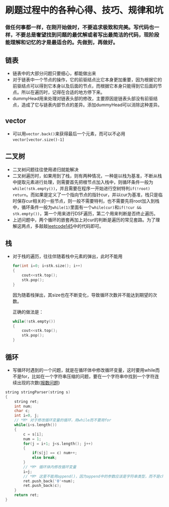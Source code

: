 # 刷题过程中的各种心得、技巧、规律和坑

### 做任何事都一样，在刚开始做时，不要追求极致和完美。写代码也一样，不要总是奢望找到问题的最优解或者写出最简洁的代码，现阶段能理解和记忆的才是最适合的。先做到，再做好。

## 链表
- 链表中的大部分问题只要细心，都能做出来
- 对于链表中一个节点的操作，它的前驱结点比它本身更加重要，因为根据它的前驱结点可以得到它本身以及后面的节点，而根据它本身只能得到它后面的节点。所以在遍历时，记得在合适的地方停下来。
- dummyHead用来处理对链表头部的修改，主要原因是链表头部没有前驱结点，造成了它与链表内部节点的差异。添加dummyHead可以消除这种差异。

## vector
- 可以用`vector.back()`来获得最后一个元素，而可以不必用`vector[vector.size()-1]`

## 二叉树
- 二叉树问题往往使用递归就能解决
- 二叉树遍历时，如果用到了栈，则有两种情况，一种是以栈为基准，不断从栈中提取元素进行处理，则需要首先把根节点加入栈中，则循环条件一般为`while(!stk.empty())`，并且需要在程序一开始进行空树特判`if(!root) return`。而如果是定义了一个指向节点的指针cur，并以cur为基准，栈只是临时保存cur相关的一些节点，则一般不需要特判，也不需要先将root加入到栈中，循环条件一般为`while(1)`里面有一个`while(cur)`和`if(!cur && stk.empty())`，第一个用来进行DSF遍历，第二个用来判断是否终止遍历。
- 上述问题中，两个循环的嵌套再加上对cur的判断是遍历的常见套路。为了理解这两点，多敲敲[leetcode145](LeetCode/problems/145.binary-tree-postorder-traversal.md)中的代码即可。

## 栈
- 对于栈的遍历，往往伴随着栈中元素的弹出，此时不能用
    ```c++
    for(int i=0; i<stk.size(); i++)
    {
        cout<<stk.top();
        stk.pop();
    }
    ```
    因为随着栈弹出，其size也在不断变化，导致循环次数并不能达到期望的次数。

    正确的做法是：
    ```c++
    while(!stk.empty())
    {
        cout<<stk.top();
        stk.pop();
    }
    ```

## 循环
- 写循环时遇到的一个问题，就是在循环体中修改循环变量，这时要用while而不是for，比如在一个字符串压缩的问题，要在一个字符串中找到一个字符连续出现的次数([报数问题](LeetCode/problems/38.count-and-say.md))
```c++
string stringParser(string s)
{
    string ret;
    int num;
    char c;
    int i=0, j;
    // *M* 对于修改循环变量的循环，用while而不要用for
    while(i<s.length())
    {
        c = s[i];
        num = 1;
        for(j = i+1; j<s.length(); j++)
        {
            if(s[j] == c) num++;
            else break;
        }
        // *M* 循环体内修改循环变量
        i=j;
        // *M* 这里不能用append()，因为append中的参数应该是字符串类型，而不是char
        ret.push_back('0'+num);
        ret.push_back(c);
    }
    return ret;
}
```

